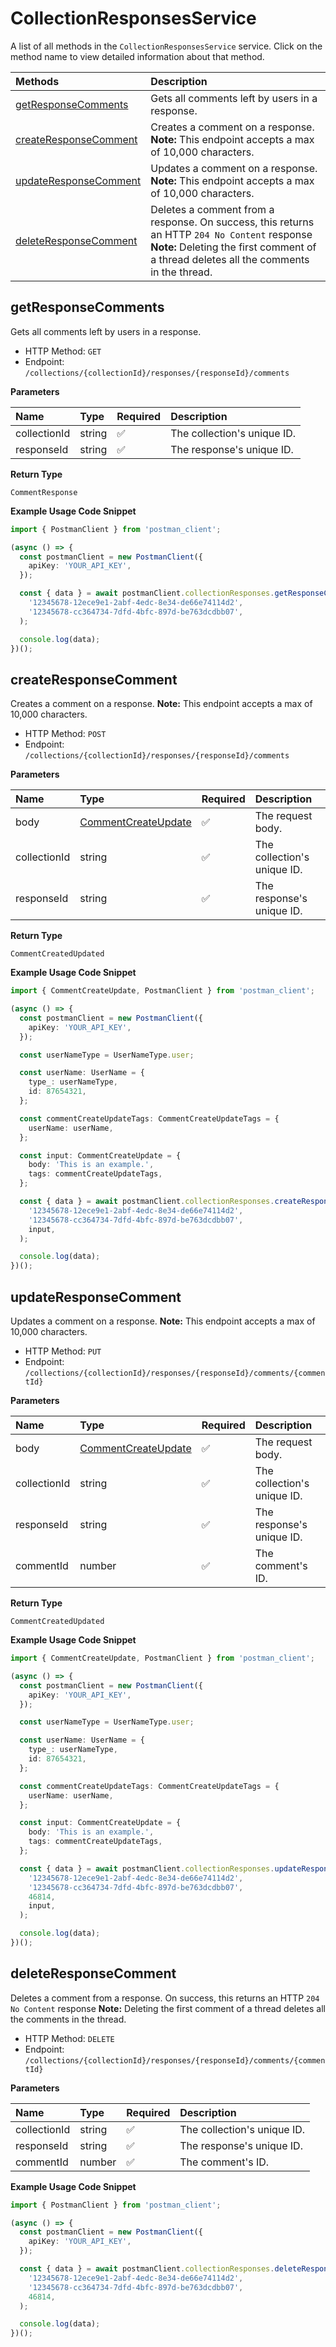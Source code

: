 # CollectionResponsesService

A list of all methods in the `CollectionResponsesService` service. Click on the method name to view detailed information about that method.

| Methods                                         | Description                                                                                                                                                                            |
| :---------------------------------------------- | :------------------------------------------------------------------------------------------------------------------------------------------------------------------------------------- |
| [getResponseComments](#getresponsecomments)     | Gets all comments left by users in a response.                                                                                                                                         |
| [createResponseComment](#createresponsecomment) | Creates a comment on a response. **Note:** This endpoint accepts a max of 10,000 characters.                                                                                           |
| [updateResponseComment](#updateresponsecomment) | Updates a comment on a response. **Note:** This endpoint accepts a max of 10,000 characters.                                                                                           |
| [deleteResponseComment](#deleteresponsecomment) | Deletes a comment from a response. On success, this returns an HTTP `204 No Content` response **Note:** Deleting the first comment of a thread deletes all the comments in the thread. |

## getResponseComments

Gets all comments left by users in a response.

- HTTP Method: `GET`
- Endpoint: `/collections/{collectionId}/responses/{responseId}/comments`

**Parameters**

| Name         | Type   | Required | Description                 |
| :----------- | :----- | :------- | :-------------------------- |
| collectionId | string | ✅       | The collection's unique ID. |
| responseId   | string | ✅       | The response's unique ID.   |

**Return Type**

`CommentResponse`

**Example Usage Code Snippet**

```typescript
import { PostmanClient } from 'postman_client';

(async () => {
  const postmanClient = new PostmanClient({
    apiKey: 'YOUR_API_KEY',
  });

  const { data } = await postmanClient.collectionResponses.getResponseComments(
    '12345678-12ece9e1-2abf-4edc-8e34-de66e74114d2',
    '12345678-cc364734-7dfd-4bfc-897d-be763dcdbb07',
  );

  console.log(data);
})();
```

## createResponseComment

Creates a comment on a response. **Note:** This endpoint accepts a max of 10,000 characters.

- HTTP Method: `POST`
- Endpoint: `/collections/{collectionId}/responses/{responseId}/comments`

**Parameters**

| Name         | Type                                                    | Required | Description                 |
| :----------- | :------------------------------------------------------ | :------- | :-------------------------- |
| body         | [CommentCreateUpdate](../models/CommentCreateUpdate.md) | ✅       | The request body.           |
| collectionId | string                                                  | ✅       | The collection's unique ID. |
| responseId   | string                                                  | ✅       | The response's unique ID.   |

**Return Type**

`CommentCreatedUpdated`

**Example Usage Code Snippet**

```typescript
import { CommentCreateUpdate, PostmanClient } from 'postman_client';

(async () => {
  const postmanClient = new PostmanClient({
    apiKey: 'YOUR_API_KEY',
  });

  const userNameType = UserNameType.user;

  const userName: UserName = {
    type_: userNameType,
    id: 87654321,
  };

  const commentCreateUpdateTags: CommentCreateUpdateTags = {
    userName: userName,
  };

  const input: CommentCreateUpdate = {
    body: 'This is an example.',
    tags: commentCreateUpdateTags,
  };

  const { data } = await postmanClient.collectionResponses.createResponseComment(
    '12345678-12ece9e1-2abf-4edc-8e34-de66e74114d2',
    '12345678-cc364734-7dfd-4bfc-897d-be763dcdbb07',
    input,
  );

  console.log(data);
})();
```

## updateResponseComment

Updates a comment on a response. **Note:** This endpoint accepts a max of 10,000 characters.

- HTTP Method: `PUT`
- Endpoint: `/collections/{collectionId}/responses/{responseId}/comments/{commentId}`

**Parameters**

| Name         | Type                                                    | Required | Description                 |
| :----------- | :------------------------------------------------------ | :------- | :-------------------------- |
| body         | [CommentCreateUpdate](../models/CommentCreateUpdate.md) | ✅       | The request body.           |
| collectionId | string                                                  | ✅       | The collection's unique ID. |
| responseId   | string                                                  | ✅       | The response's unique ID.   |
| commentId    | number                                                  | ✅       | The comment's ID.           |

**Return Type**

`CommentCreatedUpdated`

**Example Usage Code Snippet**

```typescript
import { CommentCreateUpdate, PostmanClient } from 'postman_client';

(async () => {
  const postmanClient = new PostmanClient({
    apiKey: 'YOUR_API_KEY',
  });

  const userNameType = UserNameType.user;

  const userName: UserName = {
    type_: userNameType,
    id: 87654321,
  };

  const commentCreateUpdateTags: CommentCreateUpdateTags = {
    userName: userName,
  };

  const input: CommentCreateUpdate = {
    body: 'This is an example.',
    tags: commentCreateUpdateTags,
  };

  const { data } = await postmanClient.collectionResponses.updateResponseComment(
    '12345678-12ece9e1-2abf-4edc-8e34-de66e74114d2',
    '12345678-cc364734-7dfd-4bfc-897d-be763dcdbb07',
    46814,
    input,
  );

  console.log(data);
})();
```

## deleteResponseComment

Deletes a comment from a response. On success, this returns an HTTP `204 No Content` response **Note:** Deleting the first comment of a thread deletes all the comments in the thread.

- HTTP Method: `DELETE`
- Endpoint: `/collections/{collectionId}/responses/{responseId}/comments/{commentId}`

**Parameters**

| Name         | Type   | Required | Description                 |
| :----------- | :----- | :------- | :-------------------------- |
| collectionId | string | ✅       | The collection's unique ID. |
| responseId   | string | ✅       | The response's unique ID.   |
| commentId    | number | ✅       | The comment's ID.           |

**Example Usage Code Snippet**

```typescript
import { PostmanClient } from 'postman_client';

(async () => {
  const postmanClient = new PostmanClient({
    apiKey: 'YOUR_API_KEY',
  });

  const { data } = await postmanClient.collectionResponses.deleteResponseComment(
    '12345678-12ece9e1-2abf-4edc-8e34-de66e74114d2',
    '12345678-cc364734-7dfd-4bfc-897d-be763dcdbb07',
    46814,
  );

  console.log(data);
})();
```

<!-- This file was generated by liblab | https://liblab.com/ -->
